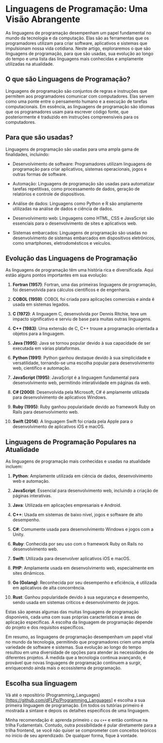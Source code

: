 # Linguagens de Programação: Uma Visão Abrangente

As linguagens de programação desempenham um papel fundamental no mundo da tecnologia e da computação. Elas são as ferramentas que os programadores utilizam para criar software, aplicativos e sistemas que impulsionam nossa vida cotidiana. Neste artigo, exploraremos o que são linguagens de programação, para que são usadas, sua evolução ao longo do tempo e uma lista das linguagens mais conhecidas e amplamente utilizadas na atualidade.

## O que são Linguagens de Programação?

Linguagens de programação são conjuntos de regras e instruções que permitem aos programadores comunicar com computadores. Elas servem como uma ponte entre o pensamento humano e a execução de tarefas computacionais. Em essência, as linguagens de programação são idiomas que os programadores usam para escrever código fonte, que posteriormente é traduzido em instruções compreensíveis para os computadores.

## Para que são usadas?

Linguagens de programação são usadas para uma ampla gama de finalidades, incluindo:

- Desenvolvimento de software: Programadores utilizam linguagens de programação para criar aplicativos, sistemas operacionais, jogos e outras formas de software.

- Automação: Linguagens de programação são usadas para automatizar tarefas repetitivas, como processamento de dados, geração de relatórios e controle de dispositivos.

- Análise de dados: Linguagens como Python e R são amplamente utilizadas na análise de dados e ciência de dados.

- Desenvolvimento web: Linguagens como HTML, CSS e JavaScript são essenciais para o desenvolvimento de sites e aplicativos web.

- Sistemas embarcados: Linguagens de programação são usadas no desenvolvimento de sistemas embarcados em dispositivos eletrônicos, como smartphones, eletrodomésticos e veículos.

## Evolução das Linguagens de Programação

As linguagens de programação têm uma história rica e diversificada. Aqui estão alguns pontos importantes em sua evolução:

1. **Fortran (1957)**: Fortran, uma das primeiras linguagens de programação, foi desenvolvida para cálculos científicos e de engenharia.

2. **COBOL (1959)**: COBOL foi criada para aplicações comerciais e ainda é usada em sistemas legados.

3. **C (1972)**: A linguagem C, desenvolvida por Dennis Ritchie, teve um impacto significativo e serviu de base para muitas outras linguagens.

4. **C++ (1983)**: Uma extensão de C, C++ trouxe a programação orientada a objetos para a linguagem.

5. **Java (1995)**: Java se tornou popular devido à sua capacidade de ser executada em várias plataformas.

6. **Python (1991)**: Python ganhou destaque devido à sua simplicidade e versatilidade, tornando-se uma escolha popular para desenvolvimento web, científico e automação.

7. **JavaScript (1995)**: JavaScript é a linguagem fundamental para desenvolvimento web, permitindo interatividade em páginas da web.

8. **C# (2000)**: Desenvolvida pela Microsoft, C# é amplamente utilizada para desenvolvimento de aplicativos Windows.

9. **Ruby (1995)**: Ruby ganhou popularidade devido ao framework Ruby on Rails para desenvolvimento web.

10. **Swift (2014)**: A linguagem Swift foi criada pela Apple para o desenvolvimento de aplicativos iOS e macOS.

## Linguagens de Programação Populares na Atualidade

As linguagens de programação mais conhecidas e usadas na atualidade incluem:

1. **Python**: Amplamente utilizada em ciência de dados, desenvolvimento web e automação.

2. **JavaScript**: Essencial para desenvolvimento web, incluindo a criação de páginas interativas.

3. **Java**: Utilizada em aplicações empresariais e Android.

4. **C++**: Usada em sistemas de baixo nível, jogos e software de alto desempenho.

5. **C#**: Comumente usada para desenvolvimento Windows e jogos com a Unity.

6. **Ruby**: Conhecida por seu uso com o framework Ruby on Rails no desenvolvimento web.

7. **Swift**: Utilizada para desenvolver aplicativos iOS e macOS.

8. **PHP**: Amplamente usada em desenvolvimento web, especialmente em sites dinâmicos.

9. **Go (Golang)**: Reconhecida por seu desempenho e eficiência, é utilizada em aplicativos de alta concorrência.

10. **Rust**: Ganhou popularidade devido à sua segurança e desempenho, sendo usada em sistemas críticos e desenvolvimento de jogos.

Estas são apenas algumas das muitas linguagens de programação disponíveis, cada uma com suas próprias características e áreas de aplicação específicas. A escolha da linguagem de programação depende do projeto e dos requisitos específicos.

Em resumo, as linguagens de programação desempenham um papel vital no mundo da tecnologia, permitindo que programadores criem uma ampla variedade de software e sistemas. Sua evolução ao longo do tempo resultou em uma diversidade de opções para atender às necessidades de diferentes projetos. À medida que a tecnologia continua avançando, é provável que novas linguagens de programação continuem a surgir, enriquecendo ainda mais o ecossistema de programação.

## Escolha sua linguagem

Vá até o repositório (Programming_Languages)[https://github.com/dFLPp/Programming_Languages] e escolha a sua primeira linguagem de programação. Em todos os tutórias primeiro é mostrada a sintaxe e depois os detalhes especificos de uma linguagem.

Minha recomendação é: aprenda primeiro `c` ou `c++` e então continue na trilha Fudamentals. Contudo, outra possibilidade é pular diretamente para a trilha frontend, se você não quiser se comprometer com conceitos teóricos no inicio de seu aprendizado. De qualquer forma, fique à vontade.